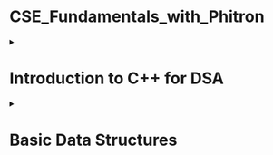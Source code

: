 # CSE_Fundamentals_with_Phitron

<details>
<summary>
  
# Introduction to C++ for DSA
</summary><blockquote>
  
<details>
<summary>
  
## 1-4 Setprecision in C++
</summary>
<p>Since a format specifier does not exist in C++, how can we set precision in a float value? For instance, If we want to shrink 2.568741 to 2.57, how can we do it?</p>
<h5>The method is as follows-</h5>
  
  ```c++
  float a;
  cin >> a;
  cout << fixed << setprecision(2) << a;
  ```
</details>
<details>
<summary>
  
## 1-6 min() and max() Built-in function in C++
</summary>
<p>In C++, the min() and max() functions can be used to find the minimum and maximum values between two or more variables. Here are two example usages:</p>
<h5>Between Two Numbers:</h5>
  
  ```c++
  int minimumValue = min(a, b);
  int maximumValue = max(a, b);
  ```
<h5>Among More Than Two Numbers:</h5>
  
  ```c++
  int minimumValue = min({a, b, c});
  int maximumValue = max({a, b, c});
  ```
 <p>Time Complexity - O(1)</p>
</details>
<details>
<summary>
  
## 1-7 swap() Built-in Function in C++
</summary>
<p>The swap() function in C++ is used to exchange the values of two variables.</p>
<h5>Syntax-</h5>
  
  ```c++
  swap(a, b);
  ```
</details>
<details>
<summary>
  
## 1-8 String Input and Output in C++
</summary>
<p>cin object reads input until the next whitespace character (e.g., space, tab, or newline). To read an entire line of input, we can use getline()</p>
<h5>Syntax 1-</h5>
  
  ```c++
  char S[100];
  cin.getline(S, 100);
  ```
<h5>Syntax 2-</h5>
  
  ```c++
  string S;
  getline(cin, S);
  ```
<p>It's important to note that getline() reads input until a newline character is encountered, but it discards the newline character itself. If we need to process the newline character, we can use <strong>cin.ignore()</strong> or handle it separately.</p>
<p>Here is a problem we often face</p>
<img src="https://i.ibb.co/wpmN14J/Capture.png" alt="problem picture" style="width:400px;height:321px;">
<p>The reason we're not getting the desired value for string <strong>B</strong> is that when we use the <strong>getline(cin, B)</strong> function after reading an integer <strong>A</strong> using <strong>cin >> A</strong>, there is a newline character <strong>(\n)</strong> left in the input stream. The <strong>getline()</strong> function reads until it encounters a newline character, so it immediately reads that leftover newline character and assigns an empty string to <strong>B</strong>.</p>
<p>To fix this issue, we can add an extra <strong>cin.ignore()</strong> statement before the <strong>getline()</strong> function to discard the newline character. Here's the modified code:</p>
  
  ```c++
  #include <iostream>
  using namespace std;

int main() {
int A;
cin >> A;
cout << A << endl;

    cin.ignore(); // Add this line to discard the newline character

    string B;
    getline(cin, B);
    cout << B << endl;

    return 0;

}

````
</details>
<details>
<summary>

## 2-3 Create Dynamic Array
</summary>
<p>To create a dynamic array in C++, we can use pointers and allocate memory on the heap using the new operator. Here's an example of creating a dynamic array:</p>

```c++
int* dynamicArray = new int[size];
````

<h5>To Delete an array:</h5>
  
  ```c++
  delete[] dynamicArray;
  ```
</details>
<details>
<summary>
  
## 2-6 Return Dynamic Array from Function
</summary>
<p>It's important to note that directly returning a static array from a function is not possible because the lifetime of a static array is limited to the scope in which it is defined. This means that when a function finishes its work, the static array, along with all the variables declared inside it, will be deleted from the stack memory.</p>
<p>If we want to return an array from a function, we must have to make a dynamic array. Moreover, the return type of the function will be a pointer (*).</p>
<h5>Syntax below:</h5>
  
  ```c++
  int *dynamicArrayFun()
    {
      int *ary = new int[5];
      for (int i = 0; i < 5; i++)
      {
        ary[i] = i;
      }
    }
    int main()
    {
      int *myArray = dynamicArrayFun();
      return 0;
    }
  ```
<h5>To Delete an array:</h5>
  
  ```c++
  delete[] myArray;
  ```
</details>
<details>
<summary>
  
## 3-5 Return Object from Function
</summary>
<p>Unlike returning an array, we don't need to make it dynamic. We can return an object from a function, even if it is a static object.</p>
<h3>Syntax for returning a static object:</h3>
  
  ```c++
  class MyClass
    {
    public:
      int val_1;
      int val_2;
      MyClass(int val_1, int val_2)
      {
        this->val_1 = val_1;
        this->val_2 = val_2;
      }
    };
    MyClass myFun()
    {
      MyClass obj(5, 10);
      return obj;
    }
 int main()
   {
     MyClass obj = myFun();
     cout << obj.val_1 << " " << obj.val_2;
     return 0;
   }
  ```
<h3>Syntax for returning a dynamic object:</h3>
<p>To return a dynamic object, we can apply two approach</p>
<h5>Syntax 1 (Similar to the dynamic array method):</h5>
  
  ```c++
 class MyClass
  {
   public:
    int val_1;
    int val_2;
    MyClass(int val_1, int val_2)
     {
      this->val_1 = val_1;
      this->val_2 = val_2;
     }
   };

MyClass *myFun()
{
MyClass *dynamicObj = new MyClass(50, 100);
return dynamicObj;
}

int main()
{
MyClass \*obj = myFun();
cout << obj->val_1 << " " << obj->val_2;
return 0;
}

````
<h5>Syntax 2:</h5>

```c++
class MyClass
{
public:
    int val_1;
    int val_2;
    MyClass(int val_1, int val_2)
    {
        this->val_1 = val_1;
        this->val_2 = val_2;
    }
};

MyClass myFun()
{
    MyClass *dynamicObj = new MyClass(50, 100);
    return *dynamicObj;
}

int main()
{
    MyClass obj = myFun();
    cout << obj.val_1 << " " << obj.val_2;
    return 0;
}
````

</details>

<details>
<summary>
  
## 3-7 Access Values of Dynamic Object
</summary>
<p>To access the values of a dynamic object in C++, we need to use the arrow operator (->) with the pointer to the object.</p>
<h5>Syntax:</h5>
  
  ```c++
  MyClass* dynamicObj = new MyClass(50, 100);
  cout << dynamicObj->val_1 << " " << dynamicObj->val_2;
  ```
<p>There is an alternative approach, first we can dereferenced using the * operator to obtain the underlying object. Then, we can use the dot operator (.) to access the members of the object.</p>
<h5>Syntax:</h5>
  
  ```c++
  MyClass* dynamicObj = new MyClass(50, 100);
  cout << (*dynamicObj).val_1 << " " << (*dynamicObj).val_2;
  ```
</details>
<details>
<summary>
  
## 3-8 sort() Function in C++

</summary>
<h5>Sorting Syntax for Array:</h5>
  
  ```c++
  sort(a, a + n);
  ```
<h5>Sorting Syntax for String:</h5>
  
  ```c++
  sort(s.begin(), s.end());
  ```
<p>The sort() function in C++ is used to sort elements in a given range. It has three parts - <strong>start_iterator</strong>, <strong>end_iterator</strong> and <strong>comparison_operator</strong>. Comparison_operator is an optional parameter to specify the custom comparison function or predicate. If not provided, the default < operator is used for sorting in ascending order.</p>
<p>Bear in mind, When we call <strong>sort(a, a+n)</strong>, the range to be sorted includes the elements from <strong>a</strong> (inclusive) up to <strong>a+n</strong> (exclusive). In other words, the <strong>sort()</strong> function sorts the elements before the end iterator <strong>a + n</strong>. If we call <strong>sort(a, a+5)</strong>, it will sort before <strong>a+5</strong></p>
<h5>Here is a picture for better understanding</h5>
<img src="https://i.ibb.co/9T2d7Rq/Capture.png" alt="Sort picture" style="width:500px;height:142px;">
<p><strong>Time complexity: </strong> Time complexity of <strong>sort()</strong> function is <strong>O(N log N)</strong>, which is better than <strong>selection sort</strong></p>
</details>
<details>
<summary>
  
## 5-1 String in C++
</summary>
<p>Source link: https://cplusplus.com/reference/string/string/</p>
<h5>Capacity:</h5>
  <ul>
    <li><strong>s.size()</strong> -> returns the size of the string.</li>
    <li><strong>s.max_size()</strong> -> returns the maximum size that string can hold.</li>
    <li><strong>s.capacity()</strong> -> returns current available capacity of the string.</li>
    <li><strong>s.clear()</strong> -> clear the string.</li>
    <li><strong>s.empty()</strong> -> return true/false if the string is empty.</li>
    <li><strong>s.resize(new_size, fill_char)</strong> -> change the size of the string.</li>
  </ul>
<h5>Element access:</h5>
  <ul>
    <li><strong>S[i]</strong> -> access the ith index of the string.</li>
    <li><strong>s.at(i)</strong> -> access the ith index of the string.</li>
    <li><strong>s.back()</strong> -> access the last element of the string.</li>
    <li><strong>s.front()</strong> -> access the first element of the string.</li>
  </ul>
 <h5>Modifiers:</h5>
  <ul>
    <li><strong>s+=</strong> -> append another string.</li>
    <li><strong>s.append("Hello")</strong> -> to append different strings to s. Each call to append() adds the specified string to the end of s</li>
    <li><strong>s.push_back("H")</strong> -> add character to the last of the string.</li>
    <li><strong>s.pop_back()</strong> -> remove the last character of the string.</li>
    <li><strong>s=</strong> -> assign string.</li>
    <li><strong>s.assign("Goodbye")</strong> -> assign string.</li>
    <li><strong>s.erase(5)</strong> -> erase characters from the string.</li>
    <li><strong>s.replace(6, 5, "C++")</strong> -> replace a portion of the string.</li>
    <li><strong>s.insert(6, "C++ ")</strong> -> insert a portion to a specific position.</li>
  </ul>
  <h5>Iterators:</h5>
  <ul>
    <li><strong>s.begin()</strong> -> pointer to the first element.</li>
    <li><strong>s.end()</strong> -> pointer to the next element after the last element of the string.</li>
</details>
<details>
<summary>
  
## 5-8 Stringstream in C++
</summary>
<p>Stringstream provides a convenient way to extract values from strings or concatenate values into a string.</p>
<h5>To extract values from strings:</h5>
  
  ```c++
    string sentence = "Hello world!";
    stringstream ss(sentence); // Create a stringstream object with the sentence string

    string word;
    while (ss >> word)
    {
        cout << word << endl; // Output each extracted word
    }

````
<h5>To concatenate values into a string:</h5>

```c++
  string word_1 = "Hello";
  string word_2 = "world!";

  stringstream ss;
  ss << word_1 << " " << word_2;
  string result = ss.str();
  cout << result << endl;
````

</details>
<details>
<summary>
  
## 6-3 Range Based For Loop in String
</summary>
<p>The range-based for loop is a convenient loop construct that simplifies iterating over elements in a container or range.</p>
<h5>Syntax:</h5>
  
  ```c++
    string myString = "Hello world";
    for (char c : myString)
    {
        cout << c << " ";
    }
  ```
</details>
<details>
<summary>
  
## 6-4 Reverse Word Printing using Stringstream
</summary>
<p>অনেক informative একটা ভিডিও I এটা নিয়ে পরে কাজ করবো I pass by value and pass by reference নিয়ে আরেকটা সেকশন করতে হবে I যেটা C তে মডিউল ১৫ তে দেখাইছিলো </p>
</details>
<details>
<summary>
  
## 6-6 This Keyword in C++
</summary>
<p>The keyword "this" is a pointer that refers to the current object instance within a member function of a class. It is an implicit parameter that allows us to access the object's members and distinguish them from local variables or parameters with the same name.</p>

```c++
   class MyClass
   {
    public:
      string name;
      int age;
      MyClass(string name, int age)
      {
        this->name = name;
        this->age = age;
      }
};
int main()
{
    MyClass myObj("Rohim", 15);
    return 0;
}
```

</details>
<details>
<summary>
  
## 7-5 Sort Array of Objects using sort() Function
</summary>
<p>The sort() function allows us to provide a custom comparison function to define the sorting order. The comparison function should be a binary predicate that takes two arguments and returns true if the first argument should be placed before the second argument in the sorted sequence.</p>
<h5>Example:</h5>

```c++
#include <bits/stdc++.h>
using namespace std;

class MyClass
{
public:
    string name;
    int age;
    MyClass(string name, int age)
    {
        this->name = name;
        this->age = age;
    }
};
bool comparison_function(MyClass a, MyClass b)
{
    // Sorting in descending order
    return a.age > b.age;
}
int main()
{
    MyClass person_1("Rohim", 15);
    MyClass person_2("Korim", 25);
    MyClass person_3("Hafiz", 50);
    MyClass person_4("Tabeeb", 12);
    vector<MyClass> ary = {person_1, person_2, person_3, person_4};

    sort(ary.begin(), ary.end(), comparison_function);

    for (MyClass person : ary)
    {
        cout << person.name << " " << person.age << endl;
    }
    return 0;
}
```

</details>

<details>
<summary>
  
## End
</summary>
<p>
</details>
  
</blockquote></details>

<details>
<summary>
  
# Basic Data Structures
</summary><blockquote>

<details>
<summary>
  
## 1-1 What is Time Complexity
</summary>
<p>Time complexity is defined as the amount of time taken by an algorithm to run. It measures the time taken to execute each statement of code in an algorithm</p>
<h5>Input limit of Time Complexity</h5>
<table>
  <tr>
    <th>Big O notation</th>
    <th>Input size</th>
    <th>Example</th>
  </tr>
  <tr>
    <td>O(1)</td>
    <td></td>
    <td></td>
  </tr>
   <tr>
    <td>O(log N)</td>
     <td>10<sup>18</sup></td>
     <td>Binary search, binary heaps, merge sort, and quicksort</td>
  </tr>
  <tr>
    <td>O($\sqrt{N}$)</td>
     <td>10<sup>14</sup></td>
    <td>Checking perfect square, Checking prime numbe</td>
  </tr>
  <tr>
    <td>O(N)</td>
     <td>10<sup>7</sup></td>
    <td>Arrays, Linked Lists, Linear Search, Bubble Sort, Selection Sort, Counting Sort</td>
  </tr>
  <tr>
    <td>O(N log(N))</td>
     <td>10<sup>5</sup></td>
    <td>Merge Sort, QuickSort, Heap Sort</td>
  </tr>
  <tr>
    <td>O(N*N)</td>
     <td>10<sup>3</sup></td>
    <td>Bubble Sort, Selection Sort, Insertion Sort</td>
  </tr>
</table>
</details>

<details>
<summary>
  
## 1-8 What is Space Complexity
</summary>
<p>The space Complexity of an algorithm is the total space taken by the algorithm with respect to the input size. Space complexity includes both Auxiliary space and space used by input. Auxiliary Space is the extra space or temporary space used by an algorithm.</p>

</details>

<details>
<summary>
  
## STL Vector
</summary>
<h4>1. Constructor</h4>
<table>
  <tr>
    <th>Name</th>
    <th>Details</th>
    <th>Time Complexity</th>
  </tr>
  <tr>
    <td>vector<'type'>v</td>
    <td>Construct a vector with 0 elements</td>
    <td>O(1)</td>
  </tr>
  <tr>
    <td>vector<'type'>v(N)</td>
    <td>Construct a vector with N elements and the value will be garbage</td>
    <td>O(N)</td>
  </tr>
  <tr>
    <td>vector<'type'>v(N,V)</td>
    <td>Construct a vector with N elements and the value will be V</td>
    <td>O(N)</td>
  </tr>
  <tr>
    <td>vector<'type'>v(v2)</td>
    <td>Construct a vector by copying another vector v2</td>
    <td>O(N)</td>
  </tr>
  <tr>
    <td>vector<'type'>v(A,A+N)</td>
    <td>Construct a vector by copying all elements from an array A of size N</td>
    <td>O(N)</td>
  </tr>
</table>
<h4>2. Capacity</h4>
<table>
  <tr>
    <th>Name</th>
    <th>Details</th>
    <th>Time Complexity</th>
  </tr>
  <tr>
    <td>v.size()</td>
    <td>Returns the size of the vector</td>
    <td>O(1)</td>
  </tr>
  <tr>
    <td>v.max_size()</td>
    <td>Returns the maximum size that the vector can hold</td>
    <td>O(1)</td>
  </tr>
  <tr>
    <td>v.capacity()</td>
    <td>Returns the current available capacity of the vector</td>
    <td>O(1)</td>
  </tr>
  <tr>
    <td>v.clear()</td>
    <td>Clears the vector elements. Do not delete the memory, only clear the value.</td>
    <td>O(N)</td>
  </tr>
  <tr>
    <td>v.empty()</td>
    <td>Return true/false if the vector is empty or not.</td>
    <td>O(1)</td>
  </tr>
  <tr>
    <td>v.resize()</td>
    <td>Change the size of the vector</td>
    <td>O(K); where K is the difference between new size and current size</td>
  </tr>
</table>
<h4>3. Modifiers</h4>
<table>
  <tr>
    <th>Name</th>
    <th>Details</th>
    <th>Time Complexity</th>
  </tr>
  <tr>
    <td>v= or v.assign()</td>
    <td>Assign another vector</td>
    <td>O(N) if sizes are different, O(1) otherwise</td>
  </tr>
  <tr>
    <td>v.push_back()</td>
    <td>Add an element to the end</td>
    <td>O(1)</td>
  </tr>
  <tr>
    <td>v.pop_back()</td>
    <td>Remove the last element</td>
    <td>O(1)</td>
  </tr>
  <tr>
    <td>v.insert()</td>
    <td>Insert elements at a specific position</td>
    <td>O(N+K); where K is the number of elements to be inserted</td>
  </tr>
  <tr>
    <td>v.erase()</td>
    <td>Delete elements from a specific position</td>
    <td>O(N+K); where K is the number of elements to be deleted</td>
  </tr>
  <tr>
    <td>replace(v.begin(),v.end(),value,replace_value)</td>
    <td>Replace all the value with replace_value. Not under a vector</td>
    <td>O(N)</td>
  </tr>
  <tr>
    <td>find(v.begin(),v.end(),V)</td>
    <td>Find the value V. Not under a vector</td>
    <td>O(N)</td>
  </tr>
</table>
<h4>4. Element access</h4>
<table>
  <tr>
    <th>Name</th>
    <th>Details</th>
    <th>Time Complexity</th>
  </tr>
  <tr>
    <td>v[i]</td>
    <td>Access the ith element.</td>
    <td>O(1)</td>
  </tr>
 <tr>
    <td>v.at(i)</td>
    <td>Access the ith element.</td>
    <td>O(1)</td>
  </tr>
   <tr>
    <td>v.back()</td>
    <td>Access the last element</td>
    <td>O(1)</td>
  </tr>
   <tr>
    <td>v.front()</td>
    <td>Access the first element</td>
    <td>O(1)</td>
  </tr>
</table>
<h4>5. Iterators</h4>
<table>
  <tr>
    <th>Name</th>
    <th>Details</th>
    <th>Time Complexity</th>
  </tr>
  <tr>
    <td>v.begin()</td>
    <td>Pointer to the first element.</td>
    <td>O(1)</td>
  </tr>
 <tr>
    <td>v.end()</td>
    <td>Pointer to the last element</td>
    <td>O(1)</td>
  </tr> 
</table>
</details>
<details>
<summary>
  
## 3-2 Idea of Prefix Sum Array
</summary>
<h5>What is Prefix Sum</h5>
<p>Prefix Sum, also known as Cumulative Sum, is a technique used in computer science and mathematics to efficiently calculate the running sum of elements in an array or sequence. The idea behind prefix sum is to precompute and store the cumulative sum of elements up to each index in the array.</p>

<img src = "https://github.com/MDAnwarHossen/CSE_Fundamentals_with_Phitron/blob/main/images/prefix_Sum.jpg">
<p>The idea is that, While traversing an array, update the element by adding it with its previous element. As a result, we would be able to get a summation from any index to any index.</p>
<p>For example, if we want to obtain the summation from index 1 to index 3 of the above picture, we would be able to get it easily.</p>

```c++
A[3] - A[1-1];
```

<h5>Corner case:</h5>
<p>If we want to obtain the summation from any index to the 0 index, we don't need to subtract A[0-1] because we can't go beyond 0.</p>
</details>
<details>
<summary>
  
## 3-5 Idea of Binary Search Algorithm
</summary>
<h5>What is Binary Search Algorithm?</h5>
<p>Binary Search is defined as a searching algorithm used in a sorted array by repeatedly dividing the search interval in half. The idea of binary search is to use the information that the array is sorted and reduce the time complexity to O(log N). </p>

<img src = "https://github.com/MDAnwarHossen/CSE_Fundamentals_with_Phitron/blob/main/images/prefix_Sum.jpg">
<h5>In this algorithm</h5>
*Divide the search space into two halves by finding the middle index “mid”.
*Compare the middle element of the search space with the key.
*If the key is found at middle element, the process is terminated.
*If the key is not found at middle element, choose which half will be used as the next search space.

    *If the key is smaller than the middle element, then the left side is used for next search.
    *If the key is larger than the middle element, then the right side is used for next search.

\*This process is continued until the key is found or the total search space is exhausted.

</details>

</blockquote></details>
</blockquote></details>

```

```

